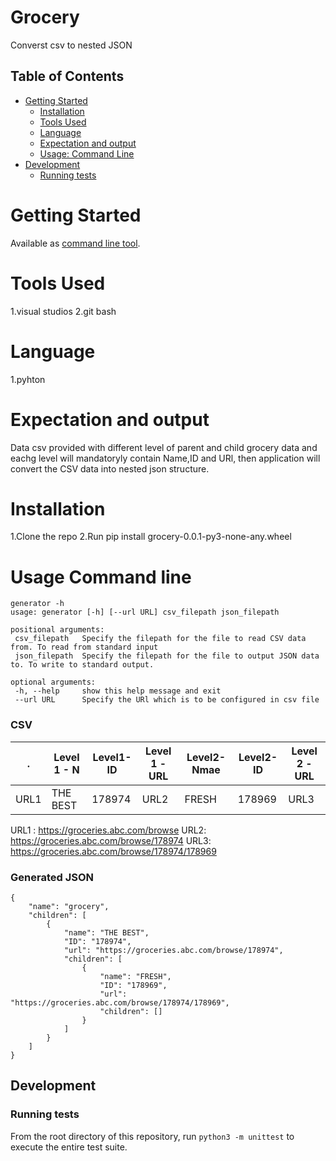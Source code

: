 # Grocery
Converst csv to nested JSON

## Table of Contents
<!--ts-->
   + [Getting Started](#getting-started)
      + [Installation](#installation)
      + [Tools Used](#Tools-Used)
      + [Language](#Language)
      + [Expectation and output](#Expectation-and-output)
      + [Usage: Command Line](#usage-command-line)
   + [Development](#development)
      + [Running tests](#running-tests)
<!--te-->

# Getting Started
 Available as [command line tool](#usage-command-line).
 
# Tools Used
1.visual studios
2.git bash

# Language
1.pyhton

# Expectation and output
 Data csv provided with different level of parent and child grocery data and eachg level will mandatoryly contain Name,ID and URl, then application will convert the CSV data into nested json structure.
 

# Installation
 1.Clone the repo
 2.Run pip install grocery-0.0.1-py3-none-any.wheel
 
# Usage Command line
 ```shell
 generator -h
usage: generator [-h] [--url URL] csv_filepath json_filepath

positional arguments:
  csv_filepath   Specify the filepath for the file to read CSV data from. To read from standard input
  json_filepath  Specify the filepath for the file to output JSON data to. To write to standard output.

optional arguments:
  -h, --help     show this help message and exit
  --url URL      Specify the URl which is to be configured in csv file
 ```
 
### CSV		

| .    | Level 1 - N | Level1-ID |Level 1 - URL|Level2-Nmae|Level2-ID| Level 2 - URL| 
|------|-------------|-----------|-------------|-----------|---------|--------------| 
|URL1  | THE BEST    | 178974    | URL2        |   FRESH   | 178969  |  URL3        |

URL1 : https://groceries.abc.com/browse
URL2:  https://groceries.abc.com/browse/178974
URL3:  https://groceries.abc.com/browse/178974/178969
### Generated JSON
```
{
    "name": "grocery",
    "children": [
        {
            "name": "THE BEST",
            "ID": "178974",
            "url": "https://groceries.abc.com/browse/178974",
            "children": [
                {
                    "name": "FRESH",
                    "ID": "178969",
                    "url": "https://groceries.abc.com/browse/178974/178969",
                    "children": []
                }
            ]
        }
    ]
}
```

## Development
### Running tests
From the root directory of this repository, run `python3 -m unittest` to execute the entire test suite.

